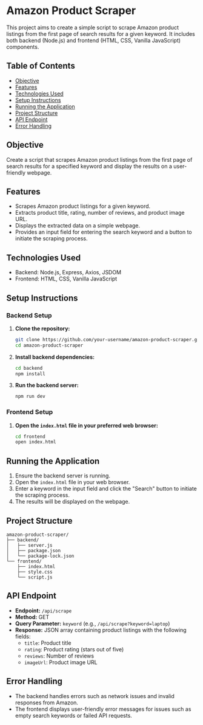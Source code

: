 # Amazon Product Scraper

This project aims to create a simple script to scrape Amazon product listings from the first page of search results for a given keyword. It includes both backend (Node.js) and frontend (HTML, CSS, Vanilla JavaScript) components.

## Table of Contents
- [Objective](#objective)
- [Features](#features)
- [Technologies Used](#technologies-used)
- [Setup Instructions](#setup-instructions)
- [Running the Application](#running-the-application)
- [Project Structure](#project-structure)
- [API Endpoint](#api-endpoint)
- [Error Handling](#error-handling)

## Objective
Create a script that scrapes Amazon product listings from the first page of search results for a specified keyword and display the results on a user-friendly webpage.

## Features
- Scrapes Amazon product listings for a given keyword.
- Extracts product title, rating, number of reviews, and product image URL.
- Displays the extracted data on a simple webpage.
- Provides an input field for entering the search keyword and a button to initiate the scraping process.

## Technologies Used
- Backend: Node.js, Express, Axios, JSDOM
- Frontend: HTML, CSS, Vanilla JavaScript

## Setup Instructions

### Backend Setup
1. **Clone the repository:**
   ```bash
   git clone https://github.com/your-username/amazon-product-scraper.git
   cd amazon-product-scraper
   ```

2. **Install backend dependencies:**
   ```bash
   cd backend
   npm install
   ```

3. **Run the backend server:**
   ```bash
   npm run dev
   ```

### Frontend Setup
1. **Open the `index.html` file in your preferred web browser:**
   ```bash
   cd frontend
   open index.html
   ```

## Running the Application
1. Ensure the backend server is running.
2. Open the `index.html` file in your web browser.
3. Enter a keyword in the input field and click the "Search" button to initiate the scraping process.
4. The results will be displayed on the webpage.

## Project Structure
```
amazon-product-scraper/
├── backend/
│   ├── server.js
│   ├── package.json
│   └── package-lock.json
└── frontend/
    ├── index.html
    ├── style.css
    └── script.js
```

## API Endpoint
- **Endpoint:** `/api/scrape`
- **Method:** GET
- **Query Parameter:** `keyword` (e.g., `/api/scrape?keyword=laptop`)
- **Response:** JSON array containing product listings with the following fields:
  - `title`: Product title
  - `rating`: Product rating (stars out of five)
  - `reviews`: Number of reviews
  - `imageUrl`: Product image URL

## Error Handling
- The backend handles errors such as network issues and invalid responses from Amazon.
- The frontend displays user-friendly error messages for issues such as empty search keywords or failed API requests.
